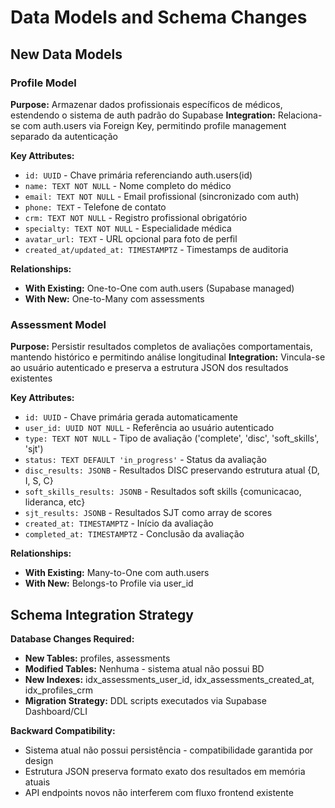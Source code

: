 # Data Models and Schema Changes

## New Data Models

### Profile Model
**Purpose:** Armazenar dados profissionais específicos de médicos, estendendo o sistema de auth padrão do Supabase
**Integration:** Relaciona-se com auth.users via Foreign Key, permitindo profile management separado da autenticação

**Key Attributes:**
- `id: UUID` - Chave primária referenciando auth.users(id)
- `name: TEXT NOT NULL` - Nome completo do médico
- `email: TEXT NOT NULL` - Email profissional (sincronizado com auth)
- `phone: TEXT` - Telefone de contato
- `crm: TEXT NOT NULL` - Registro profissional obrigatório
- `specialty: TEXT NOT NULL` - Especialidade médica
- `avatar_url: TEXT` - URL opcional para foto de perfil
- `created_at/updated_at: TIMESTAMPTZ` - Timestamps de auditoria

**Relationships:**
- **With Existing:** One-to-One com auth.users (Supabase managed)
- **With New:** One-to-Many com assessments

### Assessment Model  
**Purpose:** Persistir resultados completos de avaliações comportamentais, mantendo histórico e permitindo análise longitudinal
**Integration:** Vincula-se ao usuário autenticado e preserva a estrutura JSON dos resultados existentes

**Key Attributes:**
- `id: UUID` - Chave primária gerada automaticamente
- `user_id: UUID NOT NULL` - Referência ao usuário autenticado
- `type: TEXT NOT NULL` - Tipo de avaliação ('complete', 'disc', 'soft_skills', 'sjt')
- `status: TEXT DEFAULT 'in_progress'` - Status da avaliação
- `disc_results: JSONB` - Resultados DISC preservando estrutura atual {D, I, S, C}
- `soft_skills_results: JSONB` - Resultados soft skills {comunicacao, lideranca, etc}
- `sjt_results: JSONB` - Resultados SJT como array de scores
- `created_at: TIMESTAMPTZ` - Início da avaliação
- `completed_at: TIMESTAMPTZ` - Conclusão da avaliação

**Relationships:**
- **With Existing:** Many-to-One com auth.users
- **With New:** Belongs-to Profile via user_id

## Schema Integration Strategy

**Database Changes Required:**
- **New Tables:** profiles, assessments
- **Modified Tables:** Nenhuma - sistema atual não possui BD
- **New Indexes:** idx_assessments_user_id, idx_assessments_created_at, idx_profiles_crm
- **Migration Strategy:** DDL scripts executados via Supabase Dashboard/CLI

**Backward Compatibility:**
- Sistema atual não possui persistência - compatibilidade garantida por design
- Estrutura JSON preserva formato exato dos resultados em memória atuais
- API endpoints novos não interferem com fluxo frontend existente
